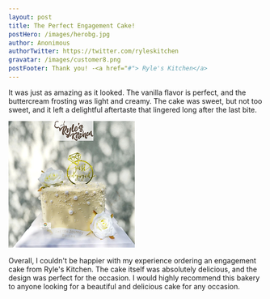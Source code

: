 ```yaml
---
layout: post
title: The Perfect Engagement Cake!
postHero: /images/herobg.jpg
author: Anonimous
authorTwitter: https://twitter.com/ryleskitchen
gravatar: /images/customer8.png
postFooter: Thank you! -<a href="#"> Ryle's Kitchen</a>
---
```



It was just as amazing as it looked. The vanilla flavor is perfect, and the buttercream frosting was light and creamy. The cake was sweet, but not too sweet, and it left a delightful aftertaste that lingered long after the last bite.

<img class="pull-left" src="/images/080122-1.png" alt="engagement cake image">

 Overall, I couldn't be happier with my experience ordering an engagement cake from Ryle's Kitchen. The cake itself was absolutely delicious, and the design was perfect for the occasion. I would highly recommend this bakery to anyone looking for a beautiful and delicious cake for any occasion.
